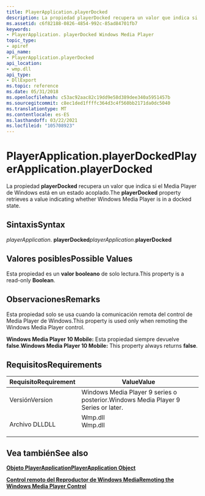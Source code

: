 ```yaml
---
title: PlayerApplication.playerDocked
description: La propiedad playerDocked recupera un valor que indica si el Media Player de Windows está en un estado acoplado.
ms.assetid: c6f82188-0826-4854-992c-85ad84701fb7
keywords:
- PlayerApplication. playerDocked Windows Media Player
topic_type:
- apiref
api_name:
- PlayerApplication.playerDocked
api_location:
- wmp.dll
api_type:
- DllExport
ms.topic: reference
ms.date: 05/31/2018
ms.openlocfilehash: c53ac92aac82c19dd9e58d389dee340a5951457b
ms.sourcegitcommit: c8ec1ded1ffffc364d3c4f560bb2171da0dc5040
ms.translationtype: MT
ms.contentlocale: es-ES
ms.lasthandoff: 03/22/2021
ms.locfileid: "105708923"
---
```

# <a name="playerapplicationplayerdocked"></a><span data-ttu-id="e581c-104">PlayerApplication.playerDocked</span><span class="sxs-lookup"><span data-stu-id="e581c-104">PlayerApplication.playerDocked</span></span>

<span data-ttu-id="e581c-105">La propiedad **playerDocked** recupera un valor que indica si el Media Player de Windows está en un estado acoplado.</span><span class="sxs-lookup"><span data-stu-id="e581c-105">The **playerDocked** property retrieves a value indicating whether Windows Media Player is in a docked state.</span></span>

## <a name="syntax"></a><span data-ttu-id="e581c-106">Sintaxis</span><span class="sxs-lookup"><span data-stu-id="e581c-106">Syntax</span></span>

<span data-ttu-id="e581c-107">*playerApplication*. **playerDocked**</span><span class="sxs-lookup"><span data-stu-id="e581c-107">*playerApplication*.**playerDocked**</span></span>

## <a name="possible-values"></a><span data-ttu-id="e581c-108">Valores posibles</span><span class="sxs-lookup"><span data-stu-id="e581c-108">Possible Values</span></span>

<span data-ttu-id="e581c-109">Esta propiedad es un **valor booleano** de solo lectura.</span><span class="sxs-lookup"><span data-stu-id="e581c-109">This property is a read-only **Boolean**.</span></span>

## <a name="remarks"></a><span data-ttu-id="e581c-110">Observaciones</span><span class="sxs-lookup"><span data-stu-id="e581c-110">Remarks</span></span>

<span data-ttu-id="e581c-111">Esta propiedad solo se usa cuando la comunicación remota del control de Media Player de Windows.</span><span class="sxs-lookup"><span data-stu-id="e581c-111">This property is used only when remoting the Windows Media Player control.</span></span>

<span data-ttu-id="e581c-112">**Windows Media Player 10 Mobile:** Esta propiedad siempre devuelve **false**.</span><span class="sxs-lookup"><span data-stu-id="e581c-112">**Windows Media Player 10 Mobile:** This property always returns **false**.</span></span>

## <a name="requirements"></a><span data-ttu-id="e581c-113">Requisitos</span><span class="sxs-lookup"><span data-stu-id="e581c-113">Requirements</span></span>



| <span data-ttu-id="e581c-114">Requisito</span><span class="sxs-lookup"><span data-stu-id="e581c-114">Requirement</span></span> | <span data-ttu-id="e581c-115">Value</span><span class="sxs-lookup"><span data-stu-id="e581c-115">Value</span></span> |
|--------------------|------------------------------------------------------------------------------------|
| <span data-ttu-id="e581c-116">Versión</span><span class="sxs-lookup"><span data-stu-id="e581c-116">Version</span></span><br/> | <span data-ttu-id="e581c-117">Windows Media Player 9 series o posterior.</span><span class="sxs-lookup"><span data-stu-id="e581c-117">Windows Media Player 9 Series or later.</span></span><br/>                                 |
| <span data-ttu-id="e581c-118">Archivo DLL</span><span class="sxs-lookup"><span data-stu-id="e581c-118">DLL</span></span><br/>     | <dl> <span data-ttu-id="e581c-119"><dt>Wmp.dll</dt></span><span class="sxs-lookup"><span data-stu-id="e581c-119"><dt>Wmp.dll</dt></span></span> </dl> |



## <a name="see-also"></a><span data-ttu-id="e581c-120">Vea también</span><span class="sxs-lookup"><span data-stu-id="e581c-120">See also</span></span>

<dl> <dt>

[<span data-ttu-id="e581c-121">**Objeto PlayerApplication**</span><span class="sxs-lookup"><span data-stu-id="e581c-121">**PlayerApplication Object**</span></span>](playerapplication-object.md)
</dt> <dt>

[<span data-ttu-id="e581c-122">**Control remoto del Reproductor de Windows Media**</span><span class="sxs-lookup"><span data-stu-id="e581c-122">**Remoting the Windows Media Player Control**</span></span>](remoting-the-windows-media-player-control.md)
</dt> </dl>

 

 





